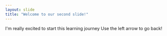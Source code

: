 ```yaml
---
layout: slide
title: "Welcome to our second slide!"
---
```

I'm really excited to start this learning journey
Use the left arrow to go back!
